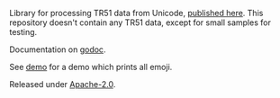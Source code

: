 Library for processing TR51 data from Unicode, [published here](https://unicode.org/Public/emoji/).
This repository doesn't contain any TR51 data, except for small samples for testing.

Documentation on [godoc](https://godoc.org/github.com/samthor/tr51).

See [demo](demo) for a demo which prints all emoji.

Released under [Apache-2.0](LICENSE).